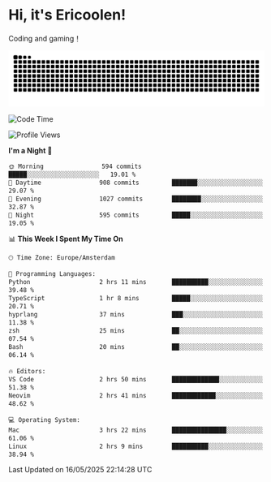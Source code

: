 # Hi, it's Ericoolen!
Coding and gaming！

<picture>
  <source media="(prefers-color-scheme: dark)" srcset="https://raw.githubusercontent.com/Eric-Song-Nop/Eric-Song-Nop/output/github-contribution-grid-snake-dark.svg">
  <source media="(prefers-color-scheme: light)" srcset="https://raw.githubusercontent.com/Eric-Song-Nop/Eric-Song-Nop/output/github-contribution-grid-snake.svg">
  <img alt="github contribution grid snake animation" src="https://raw.githubusercontent.com/Eric-Song-Nop/Eric-Song-Nop/output/github-contribution-grid-snake.svg">
</picture>

<!--START_SECTION:waka-->
![Code Time](http://img.shields.io/badge/Code%20Time-1%2C835%20hrs%204%20mins-blue)

![Profile Views](http://img.shields.io/badge/Profile%20Views-2-blue)

**I'm a Night 🦉** 

```text
🌞 Morning                594 commits         █████░░░░░░░░░░░░░░░░░░░░   19.01 % 
🌆 Daytime                908 commits         ███████░░░░░░░░░░░░░░░░░░   29.07 % 
🌃 Evening                1027 commits        ████████░░░░░░░░░░░░░░░░░   32.87 % 
🌙 Night                  595 commits         █████░░░░░░░░░░░░░░░░░░░░   19.05 % 
```


📊 **This Week I Spent My Time On** 

```text
🕑︎ Time Zone: Europe/Amsterdam

💬 Programming Languages: 
Python                   2 hrs 11 mins       ██████████░░░░░░░░░░░░░░░   39.48 % 
TypeScript               1 hr 8 mins         █████░░░░░░░░░░░░░░░░░░░░   20.71 % 
hyprlang                 37 mins             ███░░░░░░░░░░░░░░░░░░░░░░   11.38 % 
zsh                      25 mins             ██░░░░░░░░░░░░░░░░░░░░░░░   07.54 % 
Bash                     20 mins             ██░░░░░░░░░░░░░░░░░░░░░░░   06.14 % 

🔥 Editors: 
VS Code                  2 hrs 50 mins       █████████████░░░░░░░░░░░░   51.38 % 
Neovim                   2 hrs 41 mins       ████████████░░░░░░░░░░░░░   48.62 % 

💻 Operating System: 
Mac                      3 hrs 22 mins       ███████████████░░░░░░░░░░   61.06 % 
Linux                    2 hrs 9 mins        ██████████░░░░░░░░░░░░░░░   38.94 % 
```


 Last Updated on 16/05/2025 22:14:28 UTC
<!--END_SECTION:waka-->
